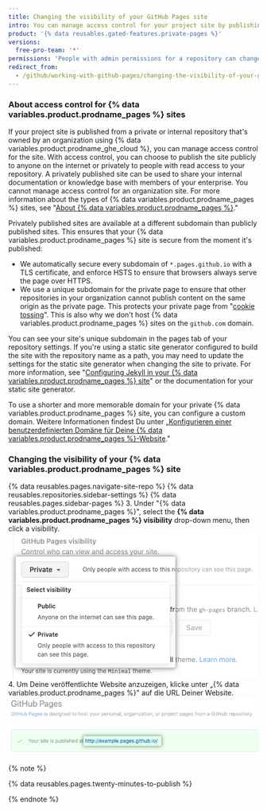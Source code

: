 ```yaml
---
title: Changing the visibility of your GitHub Pages site
intro: You can manage access control for your project site by publishing the site publicly or privately.
product: '{% data reusables.gated-features.private-pages %}'
versions:
  free-pro-team: '*'
permissions: 'People with admin permissions for a repository can change the visibility of a {% data variables.product.prodname_pages %} site.'
redirect_from:
  - /github/working-with-github-pages/changing-the-visibility-of-your-github-pages-site
---
```


### About access control for {% data variables.product.prodname_pages %} sites

If your project site is published from a private or internal repository that's owned by an organization using {% data variables.product.prodname_ghe_cloud %}, you can manage access control for the site. With access control, you can choose to publish the site publicly to anyone on the internet or privately to people with read access to your repository. A privately published site can be used to share your internal documentation or knowledge base with members of your enterprise. You cannot manage access control for an organization site. For more information about the types of {% data variables.product.prodname_pages %} sites, see "[About {% data variables.product.prodname_pages %}](/pages/getting-started-with-github-pages/about-github-pages#types-of-github-pages-sites)."

Privately published sites are available at a different subdomain than publicly published sites. This ensures that your {% data variables.product.prodname_pages %} site is secure from the moment it's published:

- We automatically secure every subdomain of `*.pages.github.io` with a TLS certificate, and enforce HSTS to ensure that browsers always serve the page over HTTPS.
- We use a unique subdomain for the private page to ensure that other repositories in your organization cannot publish content on the same origin as the private page. This protects your private page from "[cookie tossing](https://github.blog/2013-04-09-yummy-cookies-across-domains/)". This is also why we don't host {% data variables.product.prodname_pages %} sites on the `github.com` domain.

You can see your site's unique subdomain in the pages tab of your repository settings. If you're using a static site generator configured to build the site with the repository name as a path, you may need to update the settings for the static site generator when changing the site to private. For more information, see "[Configuring Jekyll in your {% data variables.product.prodname_pages %} site](/pages/configuring-a-custom-domain-for-your-github-pages-site/managing-a-custom-domain-for-your-github-pages-site#configuring-a-subdomain)" or the documentation for your static site generator.

To use a shorter and more memorable domain for your private {% data variables.product.prodname_pages %} site, you can configure a custom domain. Weitere Informationen findest Du unter „[Konfigurieren einer benutzerdefinierten Domäne für Deine {% data variables.product.prodname_pages %}-Website](/pages/configuring-a-custom-domain-for-your-github-pages-site)."

### Changing the visibility of your {% data variables.product.prodname_pages %} site

{% data reusables.pages.navigate-site-repo %}
{% data reusables.repositories.sidebar-settings %}
{% data reusables.pages.sidebar-pages %}
3. Under "{% data variables.product.prodname_pages %}", select the **{% data variables.product.prodname_pages %} visibility** drop-down menu, then click a visibility. ![Drop-down to choose a visibility for your site](/assets/images/help/pages/public-or-private-visibility.png)
4. Um Deine veröffentlichte Website anzuzeigen, klicke unter „{% data variables.product.prodname_pages %}" auf die URL Deiner Website. ![URL of your privately published site](/assets/images/help/pages/click-private-pages-url-to-preview.png)

  {% note %}

  {% data reusables.pages.twenty-minutes-to-publish %}

  {% endnote %}
